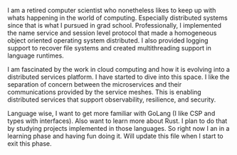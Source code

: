 I am a retired computer scientist who nonetheless likes to keep up with whats happening in the world of computing. Especially distributed systems since that is what I pursued in grad school. Professionally, I implemented the name service and session level protocol that made a homogeneous object oriented operating system distributed. I also provided logging support to recover file systems and created multithreading support in language runtimes. 

I am fascinated by the work in cloud computing and how it is evolving into a distributed services platform. I have started to dive into this space. I like the separation of concern between the microservices and their communications provided by the service meshes. This is enabling distributed services that support observability, resilience, and security. 

Language wise, I want to get more familiar with GoLang (I like CSP and types with interfaces). Also want to learn more about Rust. I plan to do that by studying projects implemented in those languages. So right now I an in a learning phase and having fun doing it. Will update this file when I start to exit this phase.


